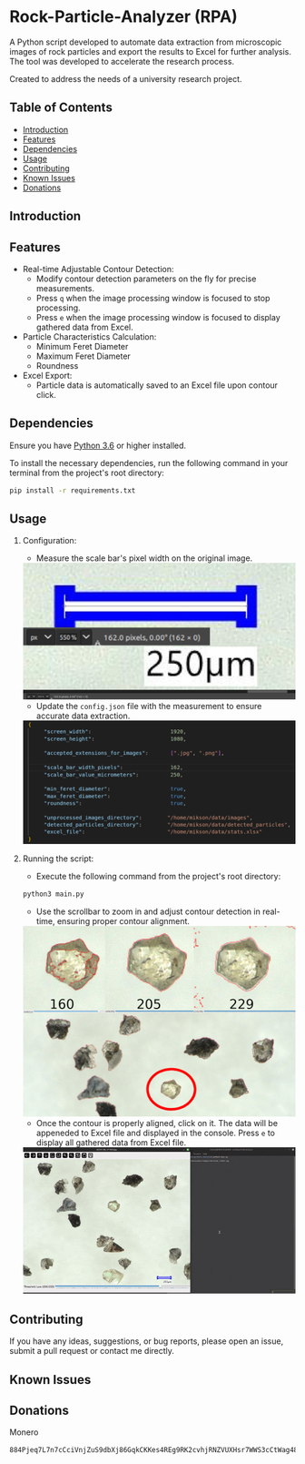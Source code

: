 # Rock-Particle-Analyzer (RPA)

A Python script developed to automate data extraction from microscopic images of rock particles and export the results to Excel for further analysis. The tool was developed to accelerate the research process.

Created to address the needs of a university research project. 

## Table of Contents

- [Introduction](#introduction)
- [Features](#features)
- [Dependencies](#dependencies)
- [Usage](#usage)
- [Contributing](#contributing)
- [Known Issues](#known-issues)
- [Donations](#donations)

## Introduction



## Features

- Real-time Adjustable Contour Detection: 
     - Modify contour detection parameters on the fly for precise measurements.
     - Press `q` when the image processing window is focused to stop processing.
     - Press `e` when the image processing window is focused to display gathered data from Excel.
- Particle Characteristics Calculation:
     - Minimum Feret Diameter
     - Maximum Feret Diameter
     - Roundness
- Excel Export: 
     - Particle data is automatically saved to an Excel file upon contour click.

## Dependencies

Ensure you have [Python 3.6](https://www.python.org/downloads/) or higher installed.

To install the necessary dependencies, run the following command in your terminal from the project's root directory:
```bash
pip install -r requirements.txt
```

## Usage

1. Configuration:

     - Measure the scale bar's pixel width on the original image. 
     <img src="screenshots/ScaleBar.png" alt="ScaleBarMeasurement" title="Red dots are (x,y) points shown">

     - Update the `config.json` file with the measurement to ensure accurate data extraction.
     <img src="screenshots/config.png" alt="ConfigExample" title="Example values">
     
2. Running the script:

     - Execute the following command from the project's root directory:

     ```bash
     python3 main.py
     ```
     - Use the scrollbar to zoom in and adjust contour detection in real-time, ensuring proper contour alignment.
     <img src="screenshots/AdjustingScrollbarExample.png" alt="Adjust Real-Time" title="Three different values and their results">

     - Once the contour is properly aligned, click on it. The data will be appeneded to Excel file and displayed in the console. Press `e` to display all gathered data from Excel file.
     <img src="screenshots/ClickAndDone.gif" alt="Example workflow" title="Example workflow, zoom in, adjust contour, click on it, repeat for the next particle">

## Contributing

If you have any ideas, suggestions, or bug reports, please open an issue, submit a pull request or contact me directly.

## Known Issues

## Donations

Monero
```
884Pjeq7L7n7cCciVnjZuS9dbXj86GqkCKKes4REg9RK2cvhjRNZVUXHsr7WWS3cCtWag48N9ASJe5QzRoyWJM4VJEG7Gje
```
